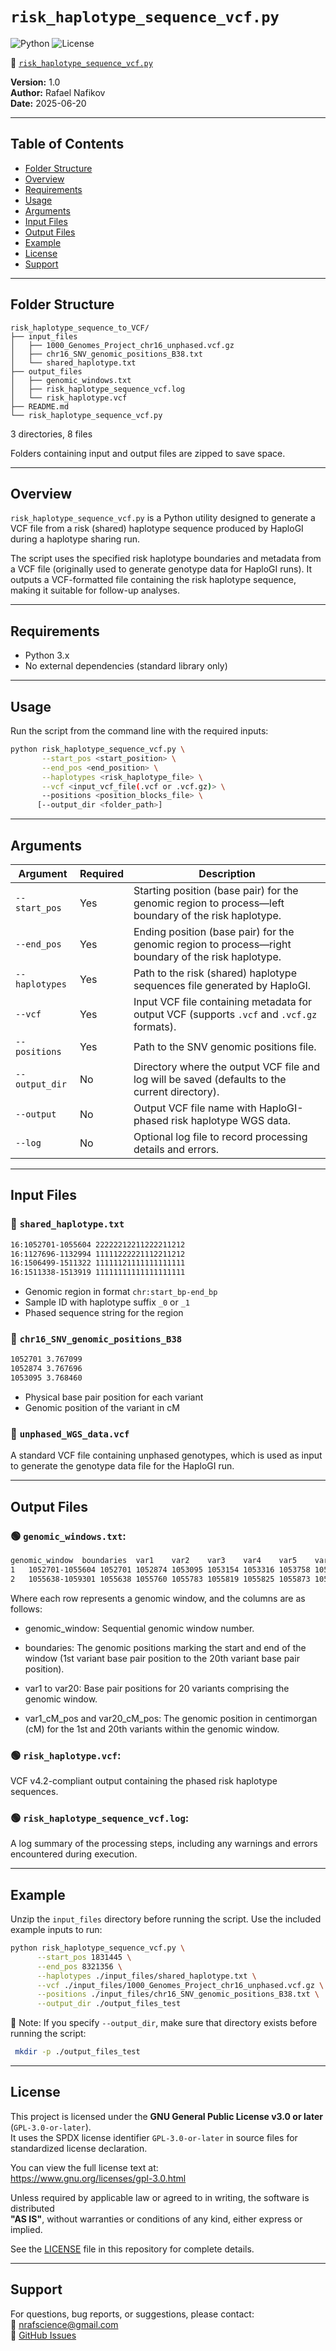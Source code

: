 # `risk_haplotype_sequence_vcf.py`

![Python](https://img.shields.io/badge/python-3.x-blue.svg)
![License](https://img.shields.io/badge/license-GPL--3.0-blue)

🔗 [`risk_haplotype_sequence_vcf.py`](./risk_haplotype_sequence_vcf.py)

**Version:** 1.0  
**Author:** Rafael Nafikov  
**Date:** 2025-06-20

---

## Table of Contents
- [Folder Structure](#folder-structure)
- [Overview](#overview)
- [Requirements](#requirements)
- [Usage](#usage)
- [Arguments](#arguments)
- [Input Files](#input-files)
- [Output Files](#output-files)
- [Example](#example)
- [License](#license)
- [Support](#support)

---

## Folder Structure

```
risk_haplotype_sequence_to_VCF/
├── input_files
│   ├── 1000_Genomes_Project_chr16_unphased.vcf.gz
│   ├── chr16_SNV_genomic_positions_B38.txt
│   └── shared_haplotype.txt
├── output_files
│   ├── genomic_windows.txt
│   ├── risk_haplotype_sequence_vcf.log
│   └── risk_haplotype.vcf
├── README.md
└── risk_haplotype_sequence_vcf.py

```

3 directories, 8 files

Folders containing input and output files are zipped to save space.

---

## Overview

`risk_haplotype_sequence_vcf.py` is a Python utility designed to generate a VCF file from a risk (shared) haplotype sequence produced by HaploGI during a haplotype sharing run.

The script uses the specified risk haplotype boundaries and metadata from a VCF file (originally used to generate genotype data for HaploGI runs). It outputs a VCF-formatted file containing the risk haplotype sequence, making it suitable for follow-up analyses.

---

## Requirements

- Python 3.x  
- No external dependencies (standard library only)

---

## Usage

Run the script from the command line with the required inputs:

```bash
python risk_haplotype_sequence_vcf.py \
       --start_pos <start_position> \
       --end_pos <end_position> \
       --haplotypes <risk_haplotype_file> \
       --vcf <input_vcf_file(.vcf or .vcf.gz)> \
       --positions <position_blocks_file> \
      [--output_dir <folder_path>]
```
 
---

## Arguments

| Argument      | Required | Description                                                                                   |
|---------------|----------|-----------------------------------------------------------------------------------------------|
| `--start_pos`   | Yes      | Starting position (base pair) for the genomic region to process—left boundary of the risk haplotype. |
| `--end_pos`     | Yes      | Ending position (base pair) for the genomic region to process—right boundary of the risk haplotype. |
| `--haplotypes`  | Yes      | Path to the risk (shared) haplotype sequences file generated by HaploGI.                       |
| `--vcf`         | Yes      | Input VCF file containing metadata for output VCF (supports `.vcf` and `.vcf.gz` formats).     |
| `--positions`   | Yes      | Path to the SNV genomic positions file.                                                       |
| `--output_dir`  | No       | Directory where the output VCF file and log will be saved (defaults to the current directory). |
| `--output`      | No       | Output VCF file name with HaploGI-phased risk haplotype WGS data.                             |
| `--log`         | No       | Optional log file to record processing details and errors.                                    |

---

## Input Files

### 🔷 `shared_haplotype.txt`
```bash
16:1052701-1055604 22222212211222211212
16:1127696-1132994 11111222221112211212
16:1506499-1511322 11111121111111111111
16:1511338-1513919 11111111111111111111
```

- Genomic region in format `chr:start_bp-end_bp`
- Sample ID with haplotype suffix `_0` or `_1`
- Phased sequence string for the region

### 🔷 `chr16_SNV_genomic_positions_B38`
```bash
1052701 3.767099
1052874 3.767696
1053095 3.768460
```

- Physical base pair position for each variant
- Genomic position of the variant in cM

### 🔷 `unphased_WGS_data.vcf`

  A standard VCF file containing unphased genotypes, which is used as input to generate the genotype data file for the HaploGI run.

---

## Output Files

### 🟢 `genomic_windows.txt`:  
  

```bash
genomic_window	boundaries	var1	var2	var3	var4	var5	var6	var7	var8	var9	var10	var11	var12	var13	var14	var15	var16	var17	var18	var19	var20	var1_cM_pos	var20_cM_pos
1	1052701-1055604	1052701	1052874	1053095	1053154	1053316	1053758	1053890	1054244	1054249	1054409	1054446	1054491	1054508	1054606	1054612	1054759	1055201	1055294	1055431	1055604	3.767099	3.77713
2	1055638-1059301	1055638	1055760	1055783	1055819	1055825	1055873	1055899	1055919	1055937	1055966	1056064	1057345	1057865	1058373	1058485	1058669	1058884	1059044	1059178	1059301	3.777248	3.789907
```
Where each row represents a genomic window, and the columns are as follows:

- genomic_window: Sequential genomic window number.

- boundaries: The genomic positions marking the start and end of the window (1st variant base pair position to the 20th variant base pair position).

- var1 to var20: Base pair positions for 20 variants comprising the genomic window.

- var1_cM_pos and var20_cM_pos: The genomic position in centimorgan (cM) for the 1st and 20th variants within the genomic window.

### 🟢 `risk_haplotype.vcf`:  
  VCF v4.2-compliant output containing the phased risk haplotype sequences. 

### 🟢 `risk_haplotype_sequence_vcf.log`:  
  A log summary of the processing steps, including any warnings and errors encountered during execution.
   
---

## Example

Unzip the `input_files` directory before running the script. Use the included example inputs to run:

```bash
python risk_haplotype_sequence_vcf.py \
      --start_pos 1831445 \
      --end_pos 8321356 \
      --haplotypes ./input_files/shared_haplotype.txt \
      --vcf ./input_files/1000_Genomes_Project_chr16_unphased.vcf.gz \
      --positions ./input_files/chr16_SNV_genomic_positions_B38.txt \
      --output_dir ./output_files_test
```
📌 Note: If you specify `--output_dir`, make sure that directory exists before running the script:
```bash
 mkdir -p ./output_files_test
```

---

## License

This project is licensed under the **GNU General Public License v3.0 or later** (`GPL-3.0-or-later`).  
It uses the SPDX license identifier `GPL-3.0-or-later` in source files for standardized license declaration.

You can view the full license text at:  
https://www.gnu.org/licenses/gpl-3.0.html

Unless required by applicable law or agreed to in writing, the software is distributed  
**"AS IS"**, without warranties or conditions of any kind, either express or implied.

See the [LICENSE](LICENSE) file in this repository for complete details.

---

## Support

For questions, bug reports, or suggestions, please contact:  
📧 nrafscience@gmail.com  
🔗 [GitHub Issues](https://github.com/RafPrograms/HaploGI/issues)

